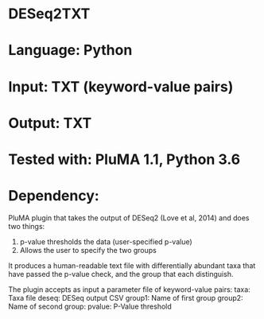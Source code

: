 # DESeq2TXT
# Language: Python
# Input: TXT (keyword-value pairs)
# Output: TXT
# Tested with: PluMA 1.1, Python 3.6
# Dependency:

PluMA plugin that takes the output of DESeq2 (Love et al, 2014)
and does two things:
1. p-value thresholds the data (user-specified p-value)
2. Allows the user to specify the two groups

It produces a human-readable text file with differentially abundant
taxa that have passed the p-value check, and the group that each
distinguish.

The plugin accepts as input a parameter file of keyword-value pairs:
taxa: Taxa file
deseq: DESeq output CSV
group1: Name of first group
group2: Name of second group:
pvalue: P-Value threshold

